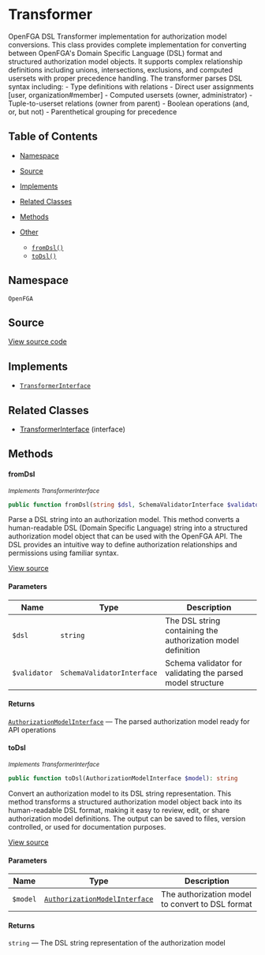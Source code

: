 # Transformer

OpenFGA DSL Transformer implementation for authorization model conversions. This class provides complete implementation for converting between OpenFGA&#039;s Domain Specific Language (DSL) format and structured authorization model objects. It supports complex relationship definitions including unions, intersections, exclusions, and computed usersets with proper precedence handling. The transformer parses DSL syntax including: - Type definitions with relations - Direct user assignments [user, organization#member] - Computed usersets (owner, administrator) - Tuple-to-userset relations (owner from parent) - Boolean operations (and, or, but not) - Parenthetical grouping for precedence

## Table of Contents

* [Namespace](#namespace)
* [Source](#source)
* [Implements](#implements)
* [Related Classes](#related-classes)
* [Methods](#methods)

* [Other](#other)
    * [`fromDsl()`](#fromdsl)
    * [`toDsl()`](#todsl)

## Namespace

`OpenFGA`

## Source

[View source code](https://github.com/evansims/openfga-php/blob/main/src/Transformer.php)

## Implements

* [`TransformerInterface`](TransformerInterface.md)

## Related Classes

* [TransformerInterface](TransformerInterface.md) (interface)

## Methods

#### fromDsl

*<small>Implements TransformerInterface</small>*

```php
public function fromDsl(string $dsl, SchemaValidatorInterface $validator): AuthorizationModelInterface

```

Parse a DSL string into an authorization model. This method converts a human-readable DSL (Domain Specific Language) string into a structured authorization model object that can be used with the OpenFGA API. The DSL provides an intuitive way to define authorization relationships and permissions using familiar syntax.

[View source](https://github.com/evansims/openfga-php/blob/main/src/TransformerInterface.php#L44)

#### Parameters

| Name         | Type                       | Description                                                  |
| ------------ | -------------------------- | ------------------------------------------------------------ |
| `$dsl`       | `string`                   | The DSL string containing the authorization model definition |
| `$validator` | `SchemaValidatorInterface` | Schema validator for validating the parsed model structure   |

#### Returns

[`AuthorizationModelInterface`](Models/AuthorizationModelInterface.md) — The parsed authorization model ready for API operations

#### toDsl

*<small>Implements TransformerInterface</small>*

```php
public function toDsl(AuthorizationModelInterface $model): string

```

Convert an authorization model to its DSL string representation. This method transforms a structured authorization model object back into its human-readable DSL format, making it easy to review, edit, or share authorization model definitions. The output can be saved to files, version controlled, or used for documentation purposes.

[View source](https://github.com/evansims/openfga-php/blob/main/src/TransformerInterface.php#L59)

#### Parameters

| Name     | Type                                                                   | Description                                      |
| -------- | ---------------------------------------------------------------------- | ------------------------------------------------ |
| `$model` | [`AuthorizationModelInterface`](Models/AuthorizationModelInterface.md) | The authorization model to convert to DSL format |

#### Returns

`string` — The DSL string representation of the authorization model
